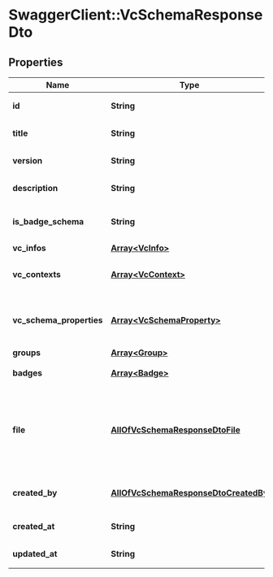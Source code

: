 # SwaggerClient::VcSchemaResponseDto

## Properties
Name | Type | Description | Notes
------------ | ------------- | ------------- | -------------
**id** | **String** | VCスキーマの識別子 | 
**title** | **String** | VCスキーマのタイトル | 
**version** | **String** | VCスキーマのバージョン | 
**description** | **String** | VCスキーマの説明文 | 
**is_badge_schema** | **String** | VCスキーマがバッジのスキーマか否か | 
**vc_infos** | [**Array&lt;VcInfo&gt;**](VcInfo.md) |  | 
**vc_contexts** | [**Array&lt;VcContext&gt;**](VcContext.md) | VCのスキーマのJSONスキーマコンテキスト | 
**vc_schema_properties** | [**Array&lt;VcSchemaProperty&gt;**](VcSchemaProperty.md) | VCのスキーマの各項目における項目名と項目型のオブジェクトの配列 | 
**groups** | [**Array&lt;Group&gt;**](Group.md) |  | 
**badges** | [**Array&lt;Badge&gt;**](Badge.md) | VCスキーマを紐付けたバッジ | 
**file** | [**AllOfVcSchemaResponseDtoFile**](AllOfVcSchemaResponseDtoFile.md) | VCスキーマに紐付けるバッジ用の画像。&#x60;isBadgeSchema&#x60;プロパティが&#x60;true&#x60;の場合必須。 | 
**created_by** | [**AllOfVcSchemaResponseDtoCreatedBy**](AllOfVcSchemaResponseDtoCreatedBy.md) | VCスキーマを作成したユーザーアカウント | 
**created_at** | **String** | VCスキーマの作成日時 | 
**updated_at** | **String** | VCスキーマの最終更新日時 | 

